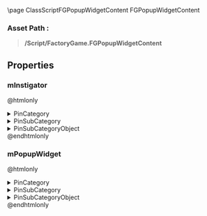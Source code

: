 \page ClassScriptFGPopupWidgetContent FGPopupWidgetContent
### Asset Path :
<b><blockquote>/Script/FactoryGame.FGPopupWidgetContent</blockquote></b>
## Properties

### mInstigator
@htmlonly
<details>
 <summary>PinCategory</summary>
<blockquote>Object</blockquote>
</details>
<details>
 <summary>PinSubCategory</summary>
<blockquote>Object</blockquote>
</details>
<details>
 <summary>PinSubCategoryObject</summary>
<b><a href="_class_script_object.html"><blockquote>Object</blockquote></a></b>
</details>
@endhtmlonly

### mPopupWidget
@htmlonly
<details>
 <summary>PinCategory</summary>
<blockquote>Object</blockquote>
</details>
<details>
 <summary>PinSubCategory</summary>
<blockquote>Object</blockquote>
</details>
<details>
 <summary>PinSubCategoryObject</summary>
<b><a href="_class_script_f_g_popup_widget.html"><blockquote>FGPopupWidget</blockquote></a></b>
</details>
@endhtmlonly

